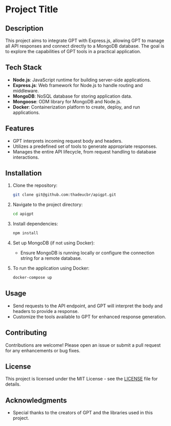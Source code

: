 # Project Title

## Description

This project aims to integrate GPT with Express.js, allowing GPT to manage all API responses and connect directly to a MongoDB database. The goal is to explore the capabilities of GPT tools in a practical application.

## Tech Stack

- **Node.js**: JavaScript runtime for building server-side applications.
- **Express.js**: Web framework for Node.js to handle routing and middleware.
- **MongoDB**: NoSQL database for storing application data.
- **Mongoose**: ODM library for MongoDB and Node.js.
- **Docker**: Containerization platform to create, deploy, and run applications.

## Features

- GPT interprets incoming request body and headers.
- Utilizes a predefined set of tools to generate appropriate responses.
- Manages the entire API lifecycle, from request handling to database interactions.

## Installation

1. Clone the repository:

   ```bash
   git clone git@github.com:thadeucbr/apigpt.git
   ```

2. Navigate to the project directory:

   ```bash
   cd apigpt
   ```

3. Install dependencies:

   ```bash
   npm install
   ```

4. Set up MongoDB (if not using Docker):
   - Ensure MongoDB is running locally or configure the connection string for a remote database.

5. To run the application using Docker:

   ```bash
   docker-compose up
   ```

## Usage

- Send requests to the API endpoint, and GPT will interpret the body and headers to provide a response.
- Customize the tools available to GPT for enhanced response generation.

## Contributing

Contributions are welcome! Please open an issue or submit a pull request for any enhancements or bug fixes.

## License

This project is licensed under the MIT License - see the [LICENSE](LICENSE) file for details.

## Acknowledgments

- Special thanks to the creators of GPT and the libraries used in this project.
